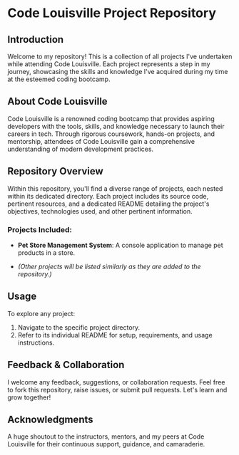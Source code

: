 # Code Louisville Project Repository

## Introduction

Welcome to my repository! This is a collection of all projects I've undertaken while attending Code Louisville. Each project represents a step in my journey, showcasing the skills and knowledge I've acquired during my time at the esteemed coding bootcamp.

## About Code Louisville

Code Louisville is a renowned coding bootcamp that provides aspiring developers with the tools, skills, and knowledge necessary to launch their careers in tech. Through rigorous coursework, hands-on projects, and mentorship, attendees of Code Louisville gain a comprehensive understanding of modern development practices.

## Repository Overview

Within this repository, you'll find a diverse range of projects, each nested within its dedicated directory. Each project includes its source code, pertinent resources, and a dedicated README detailing the project's objectives, technologies used, and other pertinent information.

### Projects Included:

- **Pet Store Management System**: A console application to manage pet products in a store.

- *(Other projects will be listed similarly as they are added to the repository.)*

## Usage

To explore any project:
1. Navigate to the specific project directory.
2. Refer to its individual README for setup, requirements, and usage instructions.

## Feedback & Collaboration

I welcome any feedback, suggestions, or collaboration requests. Feel free to fork this repository, raise issues, or submit pull requests. Let's learn and grow together!

## Acknowledgments

A huge shoutout to the instructors, mentors, and my peers at Code Louisville for their continuous support, guidance, and camaraderie.

